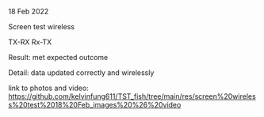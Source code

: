 18 Feb 2022

Screen test wireless

TX-RX
Rx-TX

Result: met expected outcome

Detail: data updated correctly and wirelessly


link to photos and video:
https://github.com/kelvinfung611/TST_fish/tree/main/res/screen%20wireless%20test%2018%20Feb_images%20%26%20video
